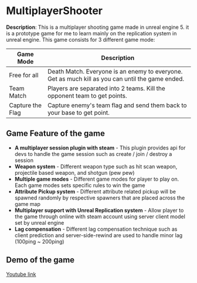# MultiplayerShooter

**Description**: This is a multiplayer shooting game made in unreal engine 5. it is a prototype game for me to learn mainly on the replication system in unreal engine. This game consists for 3 different game mode:

| Game Mode        | Description                                                                                      |
| ---------        | ------------------------------------------------------------------------------------------------ |
| Free for all     | Death Match. Everyone is an enemy to everyone. Get as much kill as you can until the game ended. |
| Team Match       | Players are separated into 2 teams. Kill the opponent team to get points.                        |
| Capture the Flag | Capture enemy's team flag and send them back to your base to get point.                          |

## Game Feature of the game
* **A multiplayer session plugin with steam** - This plugin provides api for devs to handle the game session such as create / join / destroy a session
* **Weapon system** - Different weapon type such as hit scan weapon, projectile based weapon, and shotgun (pew pew)
* **Multiple game modes** - Different game modes for player to play on. Each game modes sets specific rules to win the game
* **Attribute Pickup system** - Different attribute related pickup will be spawned randomly by respective spawners that are placed across the game map
* **Multiplayer support with Unreal Replication system** - Allow player to the game through online with steam account using server client model set by unreal engine
* **Lag compensation** - Different lag compensation technique such as client prediction and server-side-rewind are used to handle minor lag (100ping ~ 200ping)

## Demo of the game
[Youtube link](https://youtu.be/6b8HuOOOY04)
